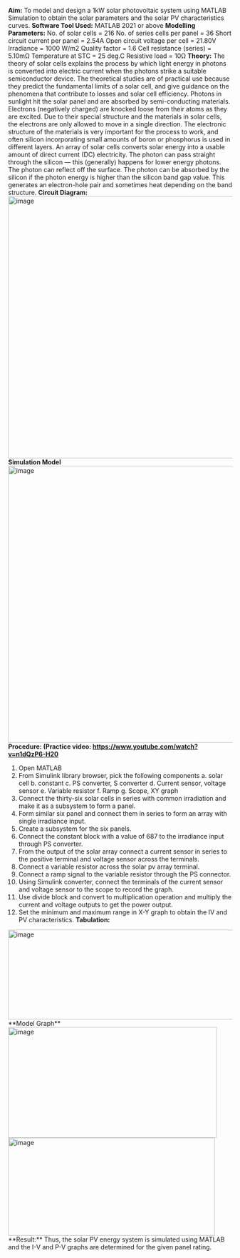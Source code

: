 **Aim:**
To model and design a 1kW solar photovoltaic system using MATLAB Simulation to obtain the solar parameters and the solar PV characteristics curves.
**Software Tool Used:**
MATLAB 2021 or above
**Modelling Parameters:**
No. of solar cells = 216
No. of series cells per panel = 36
Short circuit current per panel = 2.54A
Open circuit voltage per cell = 21.80V
Irradiance = 1000 W/m2
Quality factor = 1.6
Cell resistance (series) = 5.10mΩ
Temperature at STC = 25 deg.C
Resistive load = 10Ω
**Theory:**
The theory of solar cells explains the process by which light energy in photons is converted into electric current when the photons strike a suitable semiconductor device. The theoretical studies are of practical use because they predict the fundamental limits of a solar cell, and give guidance on the phenomena that contribute to losses and solar cell efficiency. Photons in sunlight hit the solar panel and are absorbed by semi-conducting materials.
Electrons (negatively charged) are knocked loose from their atoms as they are excited. Due to their special structure and the materials in solar cells, the electrons are only allowed to move in a single direction. The electronic structure of the materials is very important for the process to work, and often silicon incorporating small amounts of boron or phosphorus is used in different layers. An array of solar cells converts solar energy into a usable amount of direct current (DC) electricity.
The photon can pass straight through the silicon — this (generally) happens for lower energy photons. The photon can reflect off the surface. The photon can be absorbed by the silicon if the photon energy is higher than the silicon band gap value. This generates an electron-hole pair and sometimes heat depending on the band structure.
**Circuit Diagram:**
<img width="927" height="587" alt="image" src="https://github.com/user-attachments/assets/d5c7af0d-e498-44ac-b8ea-9a7f931e3db4" />
**Simulation Model**
<img width="903" height="620" alt="image" src="https://github.com/user-attachments/assets/81802f68-c377-4936-a987-6c89673cb243" />
**Procedure: (Practice video: https://www.youtube.com/watch?v=n1dQzP6-H20**
1.	Open MATLAB
2.	From Simulink library browser, pick the following components
  a.	solar cell
  b.	constant
  c.	PS converter, S converter
  d.	Current sensor, voltage sensor
  e.	Variable resistor
  f.	Ramp
  g.	Scope, XY graph
3.	Connect the thirty-six solar cells in series with common irradiation and make it as a subsystem to form a panel.
4.	Form similar six panel and connect them in series to form an array with single irradiance input.
5.	Create a subsystem for the six panels.
6.	Connect the constant block with a value of 687 to the irradiance input through PS converter.
7.	From the output of the solar array connect a current sensor in series to the positive terminal and voltage sensor across the terminals.
8.	Connect a variable resistor across the solar pv array terminal.
9.	Connect a ramp signal to the variable resistor through the PS connector.
10.	 Using Simulink converter, connect the terminals of the current sensor and voltage sensor to the scope to record the graph.
11.	Use divide block and convert to multiplication operation and multiply the current and voltage outputs to get the power output.
12.	Set the minimum and maximum range in X-Y graph to obtain the IV and PV characteristics.
**Tabulation:**
<img width="913" height="201" alt="image" src="https://github.com/user-attachments/assets/3f9e372e-4039-4b5c-affb-bf34151c51fa" />
**Model Graph**
<img width="469" height="248" alt="image" src="https://github.com/user-attachments/assets/71ace438-7af3-4629-a219-0a884a1152f8" />
<img width="464" height="219" alt="image" src="https://github.com/user-attachments/assets/02cefcbc-69fe-4e12-b7fc-dcde369a89c8" />
**Result:**
Thus, the solar PV energy system is simulated using MATLAB and the I-V and P-V graphs are determined for the given panel rating.


